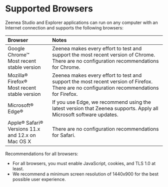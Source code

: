 # Supported Browsers


Zeenea Studio and Explorer applications can run on any computer with an Internet connection and supports the following browsers:

| Browser| Notes |
| :--- | :--- |
| Google Chrome™<br />Most recent stable version | Zeenea makes every effort to test and support the most recent version of Chrome. There are no configuration recommendations for Chrome. |
| Mozilla® Firefox®<br />Most recent stable version | Zeenea makes every effort to test and support the most recent version of Firefox. There are no configuration recommendations for Firefox. |
| Microsoft® Edge® | If you use Edge, we recommend using the latest version that Zeenea supports. Apply all Microsoft software updates. |
| Apple® Safari®<br />Versions 11.x and 12.x on Mac OS X | There are no configuration recommendations for Safari. |

Recommendations for all browsers:

* For all browsers, you must enable JavaScript, cookies, and TLS 1.0 at least.
* We recommend a minimum screen resolution of 1440x900 for the best possible user experience.

 